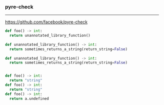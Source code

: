 ### pyre-check
---
https://github.com/facebook/pyre-check

```py
def foo() -> int:
  return unannotated_library_function()
  
def unannotated_library_function() -> int:
  return sometimes_returns_a_string(return_string=False)
  
def unannotated_library_function() -> int:
  return sometimes_returns_a_string(return_string=False)


def foo() -> int:
  return "string"
def foo() -> int:
  return "string"
def foo() -> int:
  return a.undefined
  









```

```
```

```
```


